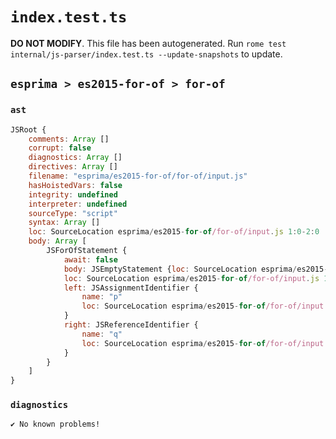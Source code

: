 # `index.test.ts`

**DO NOT MODIFY**. This file has been autogenerated. Run `rome test internal/js-parser/index.test.ts --update-snapshots` to update.

## `esprima > es2015-for-of > for-of`

### `ast`

```javascript
JSRoot {
	comments: Array []
	corrupt: false
	diagnostics: Array []
	directives: Array []
	filename: "esprima/es2015-for-of/for-of/input.js"
	hasHoistedVars: false
	integrity: undefined
	interpreter: undefined
	sourceType: "script"
	syntax: Array []
	loc: SourceLocation esprima/es2015-for-of/for-of/input.js 1:0-2:0
	body: Array [
		JSForOfStatement {
			await: false
			body: JSEmptyStatement {loc: SourceLocation esprima/es2015-for-of/for-of/input.js 1:12-1:13}
			loc: SourceLocation esprima/es2015-for-of/for-of/input.js 1:0-1:13
			left: JSAssignmentIdentifier {
				name: "p"
				loc: SourceLocation esprima/es2015-for-of/for-of/input.js 1:5-1:6 (p)
			}
			right: JSReferenceIdentifier {
				name: "q"
				loc: SourceLocation esprima/es2015-for-of/for-of/input.js 1:10-1:11 (q)
			}
		}
	]
}
```

### `diagnostics`

```
✔ No known problems!

```
